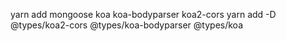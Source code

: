yarn add mongoose koa koa-bodyparser koa2-cors
yarn add -D @types/koa2-cors @types/koa-bodyparser @types/koa
